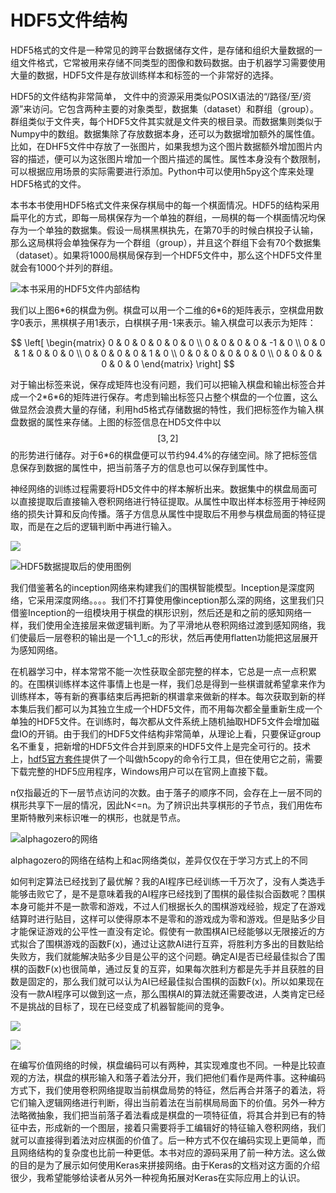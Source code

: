 # HDF5文件结构

HDF5格式的文件是一种常见的跨平台数据储存文件，是存储和组织大量数据的一组文件格式，它常被用来存储不同类型的图像和数码数据。由于机器学习需要使用大量的数据，HDF5文件是存放训练样本和标签的一个非常好的选择。

HDF5的文件结构非常简单， 文件中的资源采用类似POSIX语法的“/路径/至/资源”来访问。它包含两种主要的对象类型，数据集（dataset）和群组（group）。 群组类似于文件夹，每个HDF5文件其实就是文件夹的根目录。而数据集则类似于Numpy中的数组。数据集除了存放数据本身，还可以为数据增加额外的属性值。比如，在DHF5文件中存放了一张图片，如果我想为这个图片数据额外增加图片内容的描述，便可以为这张图片增加一个图片描述的属性。属性本身没有个数限制，可以根据应用场景的实际需要进行添加。Python中可以使用h5py这个库来处理HDF5格式的文件。

本书本书使用HDF5格式文件来保存棋局中的每一个棋面情况。HDF5的结构采用扁平化的方式，即每一局棋保存为一个单独的群组，一局棋的每一个棋面情况均保存为一个单独的数据集。假设一局棋黑棋执先，在第70手的时候白棋投子认输，那么这局棋将会单独保存为一个群组（group），并且这个群组下会有70个数据集（dataset）。如果将1000局棋局保存到一个HDF5文件中，那么这个HDF5文件里就会有1000个并列的群组。

![&#x672C;&#x4E66;&#x91C7;&#x7528;&#x7684;HDF5&#x6587;&#x4EF6;&#x5185;&#x90E8;&#x7ED3;&#x6784;](.gitbook/assets/wei-ming-ming-hui-tu-37%20%281%29.svg)

我们以上图6\*6的棋盘为例。棋盘可以用一个二维的6\*6的矩阵表示，空棋盘用数字0表示，黑棋棋子用1表示，白棋棋子用-1来表示。输入棋盘可以表示为矩阵：

$$
\left[
 \begin{matrix}
0 & 0 & 0 & 0 & 0 & 0 \\
0 & 0 & 0 & 0 & -1 & 0 \\
0 & 0 & 1 & 0 & 0 & 0 \\
0 & 0 & 0 & 0 & 1 & 0 \\
0 & 0 & 0 & 0 & 0 & 0 \\
0 & 0 & 0 & 0 & 0 & 0
  \end{matrix}
  \right]
$$

对于输出标签来说，保存成矩阵也没有问题，我们可以把输入棋盘和输出标签合并成一个2\*6\*6的矩阵进行保存。考虑到输出标签只占整个棋盘的一个位置，这么做显然会浪费大量的存储，利用hd5格式存储数据的特性，我们把标签作为输入棋盘数据的属性来存储。上图的标签信息在HD5文件中以 $$[3,2]$$ 的形势进行储存。对于6\*6的棋盘便可以节约94.4%的存储空间。除了把标签信息保存到数据的属性中，把当前落子方的信息也可以保存到属性中。

神经网络的训练过程需要将HD5文件中的样本解析出来。数据集中的棋盘局面可以直接提取后直接输入卷积网络进行特征提取。从属性中取出样本标签用于神经网络的损失计算和反向传播。落子方信息从属性中提取后不用参与棋盘局面的特征提取，而是在之后的逻辑判断中再进行输入。

![](.gitbook/assets/jian-dan-shen-jing-wang-luo-jia-gou-.svg)

![HDF5&#x6570;&#x636E;&#x63D0;&#x53D6;&#x540E;&#x7684;&#x4F7F;&#x7528;&#x56FE;&#x4F8B;](.gitbook/assets/cnn.svg)



我们借鉴著名的inception网络来构建我们的围棋智能模型。Inception是深度网络，它采用深度网络。。。。我们不打算使用像inception那么深的网络，这里我们只借鉴Inception的一组模块用于棋盘的棋形识别，然后还是和之前的感知网络一样，我们使用全连接层来做逻辑判断。为了平滑地从卷积网络过渡到感知网络，我们使最后一层卷积的输出是一个1\_1\_c的形状，然后再使用flatten功能把这层展开为感知网络。

在机器学习中，样本常常不能一次性获取全部完整的样本，它总是一点一点积累的。在围棋训练样本这件事情上也是一样，我们总是得到一些棋谱就希望拿来作为训练样本，等有新的赛事结束后再把新的棋谱拿来做新的样本。每次获取到新的样本集后我们都可以为其独立生成一个HDF5文件，而不用每次都全量重新生成一个单独的HDF5文件。在训练时，每次都从文件系统上随机抽取HDF5文件会增加磁盘IO的开销。由于我们的HDF5文件结构非常简单，从理论上看，只要保证group名不重复，把新增的HDF5文件合并到原来的HDF5文件上是完全可行的。技术上，[hdf5官方套件](https://www.hdfgroup.org/solutions/hdf5/)提供了一个叫做h5copy的命令行工具，但在使用它之前，需要下载完整的HDF5应用程序，Windows用户可以在官网上直接下载。

n仅指最近的下一层节点访问的次数。由于落子的顺序不同，会存在上一层不同的棋形共享下一层的情况，因此N&lt;=n。为了辨识出共享棋形的子节点，我们用佐布里斯特散列来标识唯一的棋形，也就是节点。

![alphagozero&#x7684;&#x7F51;&#x7EDC;](.gitbook/assets/wang-luo-jie-gou-.svg)

alphagozero的网络在结构上和ac网络类似，差异仅仅在于学习方式上的不同

如何判定算法已经找到了最优解？我的AI程序已经训练一千万次了，没有人类选手能够击败它了，是不是意味着我的AI程序已经找到了围棋的最佳拟合函数呢？围棋本身可能并不是一款零和游戏，不过人们根据长久的围棋游戏经验，规定了在游戏结算时进行贴目，这样可以使得原本不是零和的游戏成为零和游戏。但是贴多少目才能保证游戏的公平性一直没有定论。假使有一款围棋AI已经能够以无限接近的方式拟合了围棋游戏的函数F\(x\)，通过让这款AI进行互弈，将胜利方多出的目数贴给失败方，我们就能解决贴多少目是公平的这个问题。确定AI是否已经最佳拟合了围棋的函数F\(x\)也很简单，通过反复的互弈，如果每次胜利方都是先手并且获胜的目数是固定的，那么我们就可以认为AI已经最佳拟合围棋的函数F\(x\)。所以如果现在没有一款AI程序可以做到这一点，那么围棋AI的算法就还需要改进，人类肯定已经不是挑战的目标了，现在已经变成了机器智能间的竞争。

![](.gitbook/assets/jia-zhi-wang-luo-1.svg)

![](.gitbook/assets/jia-zhi-wang-luo-2.svg)

在编写价值网络的时候，棋盘编码可以有两种，其实现难度也不同。一种是比较直观的方法，棋盘的棋形输入和落子着法分开，我们把他们看作是两件事。这种编码方式下，我们使用卷积网络提取当前棋盘局势的特征，然后再合并落子的着法，将它们输入逻辑网络进行判断，得出当前着法在当前棋局局面下的价值。另外一种方法略微抽象，我们把当前落子着法看成是棋盘的一项特征值，将其合并到已有的特征中去，形成新的一个图层，接着只需要将手工编辑好的特征输入卷积网络，我们就可以直接得到着法对应棋面的价值了。后一种方式不仅在编码实现上更简单，而且网络结构的复杂度也比前一种更低。本书对应的源码采用了前一种方法。这么做的目的是为了展示如何使用Keras来拼接网络。由于Keras的文档对这方面的介绍很少，我希望能够给读者从另外一种视角拓展对Keras在实际应用上的认识。

